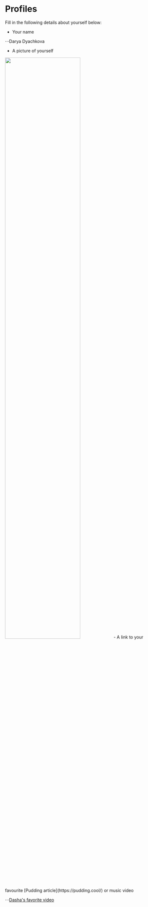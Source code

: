 # Profiles
Fill in the following details about yourself below:
- Your name

⋅⋅⋅Darya Dyachkova

- A picture of yourself
<img src="https://github.com/ddyachkova/git-practice/blob/ddyachkova-patch-1/Profiles/me%20flowers.JPG" width="70%" height="70%">
- A link to your favourite [Pudding article](https://pudding.cool/) or music video

⋅⋅⋅[Dasha's favorite video](https://www.youtube.com/watch?v=lmTmGLzPVyM)
